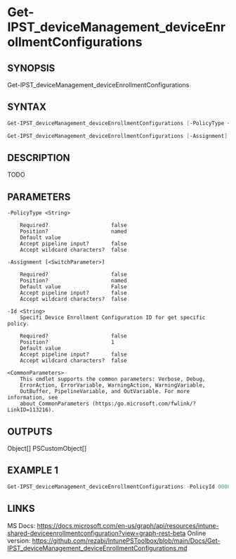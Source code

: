 ﻿# Get-IPST_deviceManagement_deviceEnrollmentConfigurations

## SYNOPSIS 
Get-IPST_deviceManagement_deviceEnrollmentConfigurations

## SYNTAX
```Powershell
Get-IPST_deviceManagement_deviceEnrollmentConfigurations [-PolicyType <String>] [[-Id] <String>] [<CommonParameters>]

Get-IPST_deviceManagement_deviceEnrollmentConfigurations [-Assignment] [-Id] <String> [<CommonParameters>]
```
## DESCRIPTION
TODO
## PARAMETERS

    -PolicyType <String>
        
        Required?                    false
        Position?                    named
        Default value                
        Accept pipeline input?       false
        Accept wildcard characters?  false
        
    -Assignment [<SwitchParameter>]
        
        Required?                    false
        Position?                    named
        Default value                False
        Accept pipeline input?       false
        Accept wildcard characters?  false
        
    -Id <String>
        Specifi Device Enrollment Configuration ID for get specific policy.
        
        Required?                    false
        Position?                    1
        Default value                
        Accept pipeline input?       false
        Accept wildcard characters?  false
        
    <CommonParameters>
        This cmdlet supports the common parameters: Verbose, Debug,
        ErrorAction, ErrorVariable, WarningAction, WarningVariable,
        OutBuffer, PipelineVariable, and OutVariable. For more information, see 
        about_CommonParameters (https:/go.microsoft.com/fwlink/?LinkID=113216). 
    




## OUTPUTS
Object[]
PSCustomObject[]
## EXAMPLE 1
```Powershell
Get-IPST_deviceManagement_deviceEnrollmentConfigurations -PolicyId 00000000-0000-0000-0000-000000000000
```
## LINKS 
MS Docs: https://docs.microsoft.com/en-us/graph/api/resources/intune-shared-deviceenrollmentconfiguration?view=graph-rest-beta
Online version: https://github.com/rezabj/IntunePSToolbox/blob/main/Docs/Get-IPST_deviceManagement_deviceEnrollmentConfigurations.md

